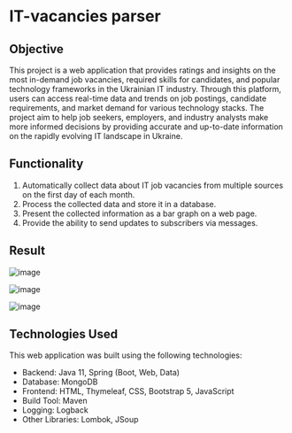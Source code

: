 # IT-vacancies parser

## Objective

This project is a web application that provides ratings and insights on the most in-demand job vacancies, 
required skills for candidates, and popular technology frameworks in the Ukrainian IT industry. 
Through this platform, users can access real-time data and trends on job postings, candidate requirements, and 
market demand for various technology stacks. The project aim to help job seekers, employers, and industry analysts 
make more informed decisions by providing accurate and up-to-date information on the rapidly evolving IT landscape in Ukraine.

## Functionality

1. Automatically collect data about IT job vacancies from multiple sources on the first day of each month.
2. Process the collected data and store it in a database.
3. Present the collected information as a bar graph on a web page.
4. Provide the ability to send updates to subscribers via messages.

## Result

![image](https://user-images.githubusercontent.com/48401922/223706852-3ef1aff4-92cc-49fd-b1c3-b2417c36e92d.png)

![image](https://user-images.githubusercontent.com/48401922/223706950-10f5ac13-8934-45bc-9a50-592512223a47.png)

![image](https://user-images.githubusercontent.com/48401922/223707004-ab55d925-1585-4294-ae83-20d8a04e80a7.png)

## Technologies Used

This web application was built using the following technologies:

- Backend: Java 11, Spring (Boot, Web, Data)
- Database: MongoDB
- Frontend: HTML, Thymeleaf, CSS, Bootstrap 5, JavaScript
- Build Tool: Maven
- Logging: Logback
- Other Libraries: Lombok, JSoup
